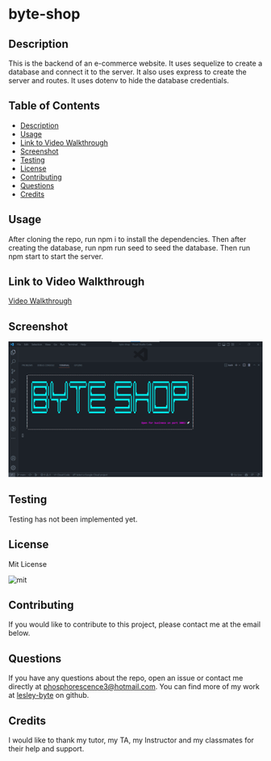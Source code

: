 # byte-shop

## Description

This is the backend of an e-commerce website. It uses sequelize to create a database and connect it to the server. It also uses express to create the server and routes. It uses dotenv to hide the database credentials.

## Table of Contents

- [Description](#description)
- [Usage](#usage)
- [Link to Video Walkthrough](#link-to-video-walkthrough)
- [Screenshot](#screenshot)
- [Testing](#testing)
- [License](#license)
- [Contributing](#contributing)
- [Questions](#questions)
- [Credits](#credits)

## Usage

After cloning the repo, run npm i to install the dependencies. Then after creating the database, run npm run seed to seed the database. Then run npm start to start the server.

## Link to Video Walkthrough

[Video Walkthrough]()

## Screenshot

![Screenshot](./assets/images/screenshot.png)

## Testing

Testing has not been implemented yet.

## License

Mit License

![mit](https://img.shields.io/badge/License-MIT-yellow.svg)

## Contributing

If you would like to contribute to this project, please contact me at the email below.

## Questions

If you have any questions about the repo, open an issue or contact me directly at [phosphorescence3@hotmail.com](mailto:phosphorescence3@hotmail.com). You can find more of my work at [lesley-byte](https://github.com/lesley-byte) on github.

## Credits

I would like to thank my tutor, my TA, my Instructor and my classmates for their help and support.
